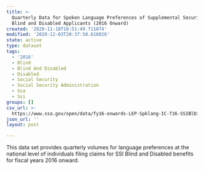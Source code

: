 ```yaml
---
title: >-
  Quarterly Data for Spoken Language Preferences of Supplemental Security Income
  Blind and Disabled Applicants (2016 Onward)
created: '2020-11-10T16:51:49.711074'
modified: '2020-12-03T20:37:50.618026'
state: active
type: dataset
tags:
  - '2016'
  - Blind
  - Blind And Disabled
  - Disabled
  - Social Security
  - Social Security Administration
  - Ssa
  - Ssi
groups: []
csv_url: >-
  https://www.ssa.gov/open/data/fy16-onwards-LEP-Spklang-IC-T16-SSIBlDib-Qtrly.csv
json_url: ''
layout: post

---
```

This data set provides quarterly volumes for language preferences at the national level of individuals filing claims for SSI Blind and Disabled benefits for fiscal years 2016 onward.
